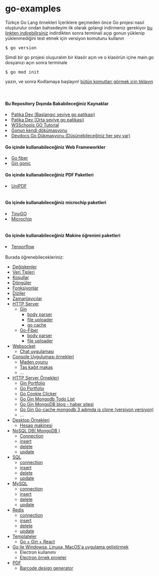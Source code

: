# go-examples
Türkçe Go Lang örnekleri
İçeriklere geçmeden önce Go projesi nasıl oluşturulur ondan bahsedeyim
ilk olarak golangi indirmeniz gerekiyor <a href="https://go.dev/doc/install">bu linkten indirebilirsiniz</a>
indirdikten sonra terminali açıp gonun yüklenip yüklenmediğini test etmek için versiyon komutunu kullanın
<pre>
$ go version
</pre>
Şimdi bir go projesi oluşuralım
bir klasör açın ve o klasörün içine main.go dosyanızı açın
sonra terminale
<pre>
$ go mod init
</pre>
yazın, ve sonra Kodlamaya başlayın!
 <a href="https://pkg.go.dev/cmd/go">bütün komutları görmek için tıklayın</a>
<br><br><br>
<h4>Bu Repository Dışında Bakabileceğiniz Kaynaklar</h4>
<li><a href="https://app.patika.dev/paths/baslangic-seviye-go-web-development-patikasi">Patika Dev (Başlangıç seviye go patikası)</a></li>
<li><a href="https://app.patika.dev/paths/orta-seviye-go-web-development-patikasi">Patika Dev (Orta seviye go patikası)</a></li>
<li><a href="https://www.w3schools.com/go/index.php">W3Schools GO Tutorial</a></li>
<li><a href="https://go.dev/doc/">Gonun kendi dökümasyonu</a></li>
<li><a href="https://devdocs.io/go/">Devdocs Go Dükmasyonu (Düşünebileceğiniz her şey var)</a></li>

<h4>Go içinde kullanabileceğiniz Web Frameworkler</h4>
<li><a href="https://docs.gofiber.io/">Go fiber</a>
<li><a href="https://gin-gonic.com/">Gin gonic</a></li>
<h4>Go içinde kullanabileceğiniz PDF Paketleri</h4>
<li><a href="https://github.com/unidoc/unipdf">UniPDF</a></li>
<br>
<h4>Go içinde kullanabileceğiniz microchip paketleri</h4>
<li><a href="https://tinygo.org/docs/">TinyGO</a></li>
<li><a href="https://pkg.go.dev/github.com/AdvancedClimateSystems/io/i2c/microchip#section-readme">Microchip</a></li>
<br>
<h4>Go içinde kullanabileceğiniz Makine öğrenimi paketleri</h4>
<li><a href="https://github.com/tensorflow/tensorflow/tree/master/tensorflow/go">Tensorflow</a></li>
</br>
Burada öğrenebilecekleriniz:

- <a href="https://github.com/golang-dersleri/go-tutorials/tree/main/variables">Değişkenler</a>
- <a href="https://github.com/golang-dersleri/go-tutorials/tree/main/data%20types">Veri Tipleri</a>
- <a href="https://github.com/golang-dersleri/go-tutorials/tree/main/if-else">Koşullar</a>
- <a href="https://github.com/golang-dersleri/go-tutorials/tree/main/loops">Döngüler</a>
- <a href="https://github.com/golang-dersleri/go-tutorials/tree/main/functions">Fonksiyonlar</a>
- <a href="https://github.com/golang-dersleri/go-tutorials/tree/main/array%20(diziler)">Diziler</a>
- <a href="https://github.com/golang-dersleri/go-tutorials/tree/main/timer">Zamanlayıcılar</a>
- <a href="https://github.com/golang-dersleri/go-tutorials/tree/main/http">HTTP Server</a>
  - <a href="https://github.com/golang-dersleri/go-tutorials/tree/main/http/gin">Gin</a>
     - <a href="https://github.com/golang-dersleri/go-tutorials/tree/main/http/gin/body-parser">body parser</a>
     - <a href="https://github.com/golang-dersleri/go-tutorials/tree/main/http/gin/file-upload">file uploader</a> 
     - <a href="https://github.com/golang-dersleri/go-tutorials/tree/main/http/gin/go-cache">go cache</a>
  - <a href="https://github.com/golang-dersleri/go-tutorials/tree/main/http/go-fiber">Go-Fiber</a>
     - <a href="https://github.com/golang-dersleri/go-tutorials/tree/main/http/go-fiber/body-parser">body parser</a>
     - <a href="https://github.com/golang-dersleri/go-tutorials/tree/main/http/go-fiber/file-upload">file uploader</a>
- <a href="https://github.com/golang-dersleri/go-tutorials/tree/main/web-socket">Websocket</a>
   - <a href="https://github.com/golang-dersleri/go-tutorials/tree/main/web-socket/simple/chat-app">Chat uygulaması</a>
- <a href="https://github.com/golang-dersleri/go-tutorials/tree/main/simple/console">Console Uyguluması örnekleri</a>
  - <a href="https://github.com/golang-dersleri/go-tutorials/blob/main/simple/console/mininggame.go">Maden oyunu</a>
  - <a href="https://github.com/golang-dersleri/go-tutorials/blob/main/simple/console/rock-paper-%20scissors.go">Taş kağıt makas</a>
  - ...
- <a href="https://github.com/golang-dersleri/go-tutorials/tree/main/simple/http">HTTP Server Örnekleri</a>
  - <a href="https://github.com/golang-dersleri/go-tutorials/tree/main/simple/http/gin-portfolio">Gin Portfolio</a>
  - <a href="https://github.com/Hasan-Kilici/go-portfolio-template">Go Portfolio</a>
  - <a href="https://github.com/golang-dersleri/go-tutorials/tree/main/simple/http/go-cookie-clicker">Go Cookie Clicker</a>
  - <a href="https://github.com/golang-dersleri/go-tutorials/tree/main/simple/http/gin-mongodb-todo-list">Go Gin Mongodb Todo List</a>
  - <a href="https://github.com/golang-dersleri/go-tutorials/tree/main/simple/http/gin-mongodb-blogs-news-website">Go Gin MongoDB blog - haber sitesi</a>
  - <a href="https://github.com/golang-dersleri/go-tutorials/tree/main/simple/http/3adimda-is-clone/v1">Go Gin Go-cache mongodb 3 adımda iş clone (versiyon versiyon)</a>
  - ...
- <a href="https://github.com/golang-dersleri/go-tutorials/tree/main/simple/desktop">Desktop Örnekleri</a>
  - <a href="https://github.com/golang-dersleri/go-tutorials/tree/main/simple/desktop/electron/calculator">Hesap makinesi</a>
- <a href="https://github.com/golang-dersleri/go-tutorials/tree/main/db/mongo-db">NoSQL DB( MongoDB )</a>
  - <a href="https://github.com/golang-dersleri/go-tutorials/blob/main/db/mongo-db/connection.go">Connection</a>
  - <a href="https://github.com/golang-dersleri/go-tutorials/blob/main/db/mongo-db/insert.go">insert</a>
  - <a href="https://github.com/golang-dersleri/go-tutorials/blob/main/db/mongo-db/delete.go">delete</a>
  - <a href="https://github.com/golang-dersleri/go-tutorials/blob/main/db/mongo-db/update.go">update</a>
- <a href="https://github.com/golang-dersleri/go-tutorials/tree/main/db/sql">SQL</a>
  - <a href="https://github.com/golang-dersleri/go-tutorials/blob/main/db/sql/connection.go">connection</a>
  - <a href="https://github.com/golang-dersleri/go-tutorials/blob/main/db/sql/insert.go">insert</a>
  - <a href="https://github.com/golang-dersleri/go-tutorials/blob/main/db/sql/delete.go">delete</a>
  - <a href="https://github.com/golang-dersleri/go-tutorials/blob/main/db/sql/update.go">update</a>
- <a href="https://github.com/golang-dersleri/go-tutorials/tree/main/db/mysql">MySQL</a>
  - <a href="https://github.com/golang-dersleri/go-tutorials/blob/main/db/mysql/connection.go">connection</a>
  - <a href="https://github.com/golang-dersleri/go-tutorials/blob/main/db/mysql/insert.go">insert</a>
  - <a href="https://github.com/golang-dersleri/go-tutorials/blob/main/db/mysql/delete.go">delete</a>
  - <a href="https://github.com/golang-dersleri/go-tutorials/blob/main/db/mysql/update.go">update</a>
- <a href="https://github.com/golang-dersleri/go-tutorials/tree/main/db/redis">Redis</a>
  - <a href="https://github.com/golang-dersleri/go-tutorials/blob/main/db/redis/connection.go">connection</a>
  - <a href="https://github.com/golang-dersleri/go-tutorials/blob/main/db/redis/insert.go">insert</a>
  - <a href="https://github.com/golang-dersleri/go-tutorials/blob/main/db/redis/delete.go">delete</a>
  - <a href="https://github.com/golang-dersleri/go-tutorials/blob/main/db/redis/update.go">update</a>
- <a href="https://github.com/golang-dersleri/go-tutorials/tree/main/template/react">Templateler</a>
  - <a href="https://github.com/golang-dersleri/go-tutorials/tree/main/template/react">Go + Gin + React</a>
-  <a href="https://github.com/golang-dersleri/go-tutorials/tree/main/desktop">Go ile Windowsa, Linuxa, MacOS'a uygulama geliştirmek</a>
    - Electron kullanımı
    - <a href="https://github.com/golang-dersleri/go-tutorials/tree/main/desktop">Electron örnek projeler</a>
- <a href="https://github.com/golang-dersleri/go-tutorials/tree/main/pdf">PDF</a>
    - <a href="https://github.com/golang-dersleri/go-tutorials/tree/main/pdf/generate-barcode-design">Barcode design generator</a>

   
